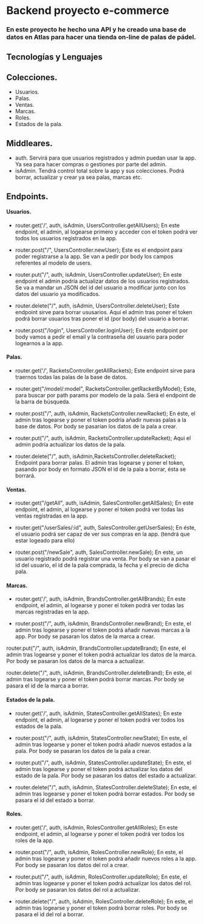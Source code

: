 # Backend proyecto e-commerce

### En este proyecto he hecho una API y he creado una base de datos en Atlas para hacer una tienda on-line de palas de pádel.

## Tecnologías y Lenguajes


## Colecciones.

- Usuarios.
- Palas.
- Ventas.
- Marcas.
- Roles.
- Estados de la pala.


## Middleares.

- auth. Servirá para que usuarios registrados y admin puedan usar la app. Ya sea para hacer compras o gestiones por parte del admin.
- isAdmin. Tendrá control total sobre la app y sus colecciones. Podrá borrar, actualizar y crear ya sea palas, marcas etc.


## Endpoints.

#### Usuarios.

- router.get('/', auth, isAdmin, UsersController.getAllUsers);
En este endpoint, el admin,  al logearse primero y acceder con el token podrá ver todos los usuarios registrados en la app.

- router.post("/", UsersController.newUser);
Este es el endpoint para poder registrarse a la app. Se van a pedir por body los campos referentes al modelo de users.

- router.put("/", auth, isAdmin, UsersController.updateUser);
En este endpoint el admin podría actualizar datos de los usuarios registrados. Se va a mandar un JSON del id del usuario a modificar junto con los datos del usuario ya modificados.

- router.delete("/", auth, isAdmin, UsersController.deleteUser);
Este endpoint sirve para borrar ususarios. Aquí el admin tras poner el token podrá borrar usuarios tras poner el id (por body) del usuario a borrar.

- router.post("/login", UsersController.loginUser);
En éste endpoint por body vamos a pedir el email y la contraseña del usuario para poder logearnos a la app.

#### Palas.

- router.get('/', RacketsController.getAllRackets);
Este endpoint sirve para traernos todas las palas de la base de datos.

- router.get("/model/:model", RacketsController.getRacketByModel);
Este, para buscar por path params por modelo de la pala. Será el endpoint de la barra de búsqueda.

- router.post("/", auth, isAdmin, RacketsController.newRacket);
En éste, el admin tras logearse y poner el token podría añadir nuevas palas a la base de datos. Por body se pasarian los datos de la pala a crear.

- router.put("/", auth, isAdmin, RacketsController.updateRacket);
Aqui el admin podría actualizar los datos de la pala.

- router.delete("/", auth, isAdmin,RacketsController.deleteRacket);
Endpoint para borrar palas. El admin tras logearse y poner el token, pasando por body en formato JSON el id de la pala a borrar, ésta se borrará.

#### Ventas.

- router.get("/getAll", auth, isAdmin, SalesController.getAllSales);
En este endpoint, el admin, al logearse y poner el token podrá ver todas las ventas registradas en la app.

- router.get("/userSales/:id", auth, SalesController.getUserSales);
En éste, el usuario podrá ser capaz de ver sus compras en la app. (tendrá que estar logeado para ello)

- router.post("/newSale", auth,  SalesController.newSale);
En este, un usuario  registrado podrá registrar una venta. Por body se van a pasar el id del usuario, el id de la pala comprada, la fecha y el precio de dicha pala.

#### Marcas. 

- router.get('/', auth, isAdmin, BrandsController.getAllBrands);
En este endpoint, el admin, al logearse y poner el token podrá ver todas las marcas registradas en la app.

- router.post("/", auth, isAdmin, BrandsController.newBrand);
En este, el admin tras logearse y poner el token podrá añadir nuevas marcas a la app. Por body se pasaran los datos de la marca a crear.

router.put("/", auth, isAdmin, BrandsController.updateBrand);
En este, el admin tras logearse y poner el token podrá actualizar los datos de la marca. Por body se pasaran los datos de la marca a actualizar.

router.delete("/", auth, isAdmin, BrandsController.deleteBrand);
En este, el admin tras logearse y poner el token podrá borrar marcas. Por body se pasara el id de la marca a borrar.

#### Estados de la pala.

- router.get('/', auth, isAdmin, StatesController.getAllStates);
En este endpoint, el admin, al logearse y poner el token podrá ver todos los estados de la pala.

- router.post("/", auth, isAdmin, StatesController.newState);
En este, el admin tras logearse y poner el token podrá añadir nuevos estados a la pala. Por body se pasaran los datos de la pala a crear.

- router.put("/", auth, isAdmin, StatesController.updateState);
En este, el admin tras logearse y poner el token podrá actualizar los datos del estado de la pala. Por body se pasaran los datos del estado a actualizar.

- router.delete("/", auth, isAdmin, StatesController.deleteState);
En este, el admin tras logearse y poner el token podrá borrar estados. Por body se pasara el id del estado a borrar.

#### Roles.

- router.get('/', auth, isAdmin, RolesController.getAllRoles);
En este endpoint, el admin, al logearse y poner el token podrá ver todos los roles de la app.

- router.post("/", auth, isAdmin, RolesController.newRole);
En este, el admin tras logearse y poner el token podrá añadir nuevos roles a la app. Por body se pasaran los datos del rol a crear.

- router.put("/", auth, isAdmin, RolesController.updateRole);
En este, el admin tras logearse y poner el token podrá actualizar los datos del rol. Por body se pasaran los datos del rol a actualizar.

- router.delete("/", auth, isAdmin, RolesController.deleteRole);
En este, el admin tras logearse y poner el token podrá borrar roles. Por body se pasara el id del rol a borrar.
